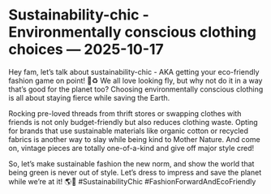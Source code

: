 # Sustainability-chic - Environmentally conscious clothing choices — 2025-10-17

Hey fam, let’s talk about sustainability-chic - AKA getting your eco-friendly fashion game on point! 🌿♻️ We all love looking fly, but why not do it in a way that’s good for the planet too? Choosing environmentally conscious clothing is all about staying fierce while saving the Earth. 

Rocking pre-loved threads from thrift stores or swapping clothes with friends is not only budget-friendly but also reduces clothing waste. Opting for brands that use sustainable materials like organic cotton or recycled fabrics is another way to slay while being kind to Mother Nature. And come on, vintage pieces are totally one-of-a-kind and give off major style cred!

So, let’s make sustainable fashion the new norm, and show the world that being green is never out of style. Let’s dress to impress and save the planet while we’re at it! 🌎💚 #SustainabilityChic #FashionForwardAndEcoFriendly
